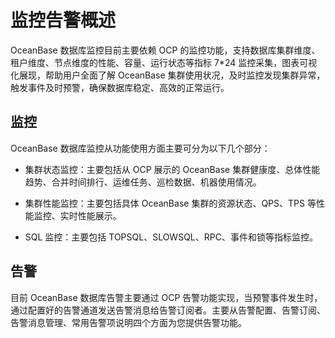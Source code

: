 # 监控告警概述

OceanBase 数据库监控目前主要依赖 OCP 的监控功能，支持数据库集群维度、租户维度、节点维度的性能、容量、运行状态等指标 7\*24 监控采集，图表可视化展现，帮助用户全面了解 OceanBase 集群使用状况，及时监控发现集群异常，触发事件及时预警，确保数据库稳定、高效的正常运行。

## 监控

OceanBase 数据库监控从功能使用方面主要可分为以下几个部分：

* 集群状态监控：主要包括从 OCP 展示的 OceanBase 集群健康度、总体性能趋势、合并时间排行、运维任务、巡检数据、机器使用情况。

* 集群性能监控：主要包括具体 OceanBase 集群的资源状态、QPS、TPS 等性能监控、实时性能展示。

* SQL 监控：主要包括 TOPSQL、SLOWSQL、RPC、事件和锁等指标监控。

## 告警

目前 OceanBase 数据库告警主要通过 OCP 告警功能实现，当预警事件发生时，通过配置好的告警通道发送告警消息给告警订阅者。主要从告警配置、告警订阅、告警消息管理、常用告警项说明四个方面为您提供告警功能。
